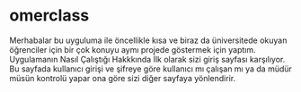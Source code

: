 # omerclass
Merhabalar bu uyguluma ile öncellikle kısa ve biraz da üniversitede okuyan öğrenciler için bir çok konuyu aymı projede göstermek için yaptım.
                                                Uygulamanın Nasıl Çalıştığı Hakkkında
İlk olarak sizi giriş sayfası karşılıyor. Bu sayfada kullanıcı girişi ve şifreye göre kullanıcı mı çalışan mı ya da müdür müsün kontrolü yapar ona göre sizi diğer sayfaya yönlendirir.
